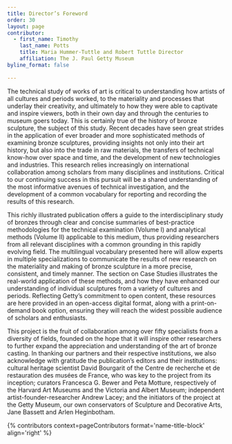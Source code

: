 ```yaml
---
title: Director’s Foreword
order: 30
layout: page
contributor:
  - first_name: Timothy
    last_name: Potts
    title: Maria Hummer-Tuttle and Robert Tuttle Director
    affiliation: The J. Paul Getty Museum
byline_format: false
    
---
```


The technical study of works of art is critical to understanding how artists of all cultures and periods worked, to the materiality and processes that underlay their creativity, and ultimately to how they were able to captivate and inspire viewers, both in their own day and through the centuries to museum goers today. This is certainly true of the history of bronze sculpture, the subject of this study. Recent decades have seen great strides in the application of ever broader and more sophisticated methods of examining bronze sculptures, providing insights not only into their art history, but also into the trade in raw materials, the transfers of technical know-how over space and time, and the development of new technologies and industries. This research relies increasingly on international collaboration among scholars from many disciplines and institutions. Critical to our continuing success in this pursuit will be a shared understanding of the most informative avenues of technical investigation, and the development of a common vocabulary for reporting and recording the results of this research.

This richly illustrated publication offers a guide to the interdisciplinary study of bronzes through clear and concise summaries of best-practice methodologies for the technical examination (Volume I) and analytical methods (Volume II) applicable to this medium, thus providing researchers from all relevant disciplines with a common grounding in this rapidly evolving field. The multilingual vocabulary presented here will allow experts in multiple specializations to communicate the results of new research on the materiality and making of bronze sculpture in a more precise, consistent, and timely manner. The section on Case Studies illustrates the real-world application of these methods, and how they have enhanced our understanding of individual sculptures from a variety of cultures and periods. Reflecting Getty’s commitment to open content, these resources are here provided in an open-access digital format, along with a print-on-demand book option, ensuring they will reach the widest possible audience of scholars and enthusiasts. 

This project is the fruit of collaboration among over fifty specialists from a diversity of fields, founded on the hope that it will inspire other researchers to further expand the appreciation and understanding of the art of bronze casting. In thanking our partners and their respective institutions, we also acknowledge with gratitude the publication’s editors and their institutions: cultural heritage scientist David Bourgarit of the Centre de recherche et de restauration des musées de France, who was key to the project from its inception; curators Francesca G. Bewer and Peta Motture, respectively of the Harvard Art Museums and the Victoria and Albert Museum; independent artist-founder-researcher Andrew Lacey; and the initiators of the project at the Getty Museum, our own conservators of Sculpture and Decorative Arts, Jane Bassett and Arlen Heginbotham. 

{% contributors context=pageContributors format='name-title-block' align='right' %}